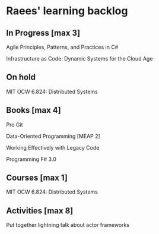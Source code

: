 # Raees' learning backlog

## In Progress [max 3]
Agile Principles, Patterns, and Practices in C#

Infrastructure as Code: Dynamic Systems for the Cloud Age

## On hold
MIT OCW 6.824: Distributed Systems

## Books [max 4]
Pro Git

Data-Oriented Programming [MEAP 2]

Working Effectively with Legacy Code

Programming F# 3.0

## Courses [max 1]
MIT OCW 6.824: Distributed Systems

## Activities [max 8]
Put together lightning talk about actor frameworks
